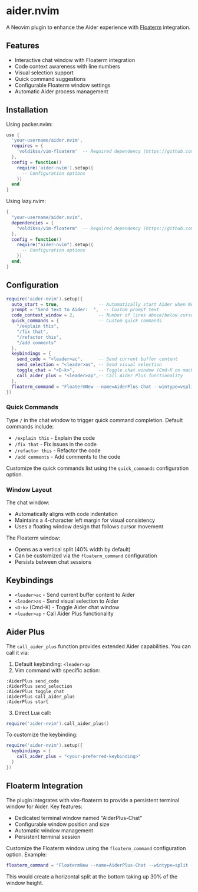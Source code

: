 # aider.nvim

A Neovim plugin to enhance the Aider experience with [Floaterm](https://github.com/voldikss/vim-floaterm) integration.

## Features

- Interactive chat window with Floaterm integration
- Code context awareness with line numbers
- Visual selection support
- Quick command suggestions
- Configurable Floaterm window settings
- Automatic Aider process management

## Installation

Using packer.nvim:

```lua
use {
  'your-username/aider.nvim',
  requires = {
    'voldikss/vim-floaterm'  -- Required dependency (https://github.com/voldikss/vim-floaterm)
  },
  config = function()
    require('aider-nvim').setup({
      -- Configuration options
    })
  end
}
```

Using lazy.nvim:

```lua
{
  "your-username/aider.nvim",
  dependencies = {
    "voldikss/vim-floaterm"  -- Required dependency (https://github.com/voldikss/vim-floaterm)
  },
  config = function()
    require("aider-nvim").setup({
      -- Configuration options
    })
  end,
}
```

## Configuration

```lua
require('aider-nvim').setup({
  auto_start = true,               -- Automatically start Aider when Neovim loads
  prompt = "Send text to Aider:  ",  -- Custom prompt text
  code_context_window = 2,         -- Number of lines above/below cursor to include as context
  quick_commands = {               -- Custom quick commands
    "/explain this",
    "/fix that", 
    "/refactor this",
    "/add comments"
  },
  keybindings = {
    send_code = "<leader>ac",      -- Send current buffer content
    send_selection = "<leader>as", -- Send visual selection
    toggle_chat = "<D-k>",         -- Toggle chat window (Cmd-K on macOS)
    call_aider_plus = "<leader>ap",-- Call Aider Plus functionality
  },
  floaterm_command = "FloatermNew --name=AiderPlus-Chat --wintype=vsplit --width=0.4 aider"
})
```

### Quick Commands
Type `/` in the chat window to trigger quick command completion. Default commands include:
- `/explain this` - Explain the code
- `/fix that` - Fix issues in the code
- `/refactor this` - Refactor the code
- `/add comments` - Add comments to the code

Customize the quick commands list using the `quick_commands` configuration option.

### Window Layout
The chat window:
- Automatically aligns with code indentation
- Maintains a 4-character left margin for visual consistency
- Uses a floating window design that follows cursor movement

The Floaterm window:
- Opens as a vertical split (40% width by default)
- Can be customized via the `floaterm_command` configuration
- Persists between chat sessions

## Keybindings

- `<leader>ac` - Send current buffer content to Aider
- `<leader>as` - Send visual selection to Aider
- `<D-k>` (Cmd-K) - Toggle Aider chat window
- `<leader>ap` - Call Aider Plus functionality

## Aider Plus

The `call_aider_plus` function provides extended Aider capabilities. You can call it via:

1. Default keybinding: `<leader>ap`
2. Vim command with specific action:
```vim
:AiderPlus send_code
:AiderPlus send_selection
:AiderPlus toggle_chat
:AiderPlus call_aider_plus
:AiderPlus start
```
3. Direct Lua call:
```lua
require('aider-nvim').call_aider_plus()
```

To customize the keybinding:
```lua
require('aider-nvim').setup({
  keybindings = {
    call_aider_plus = "<your-preferred-keybinding>"
  }
})
```

## Floaterm Integration

The plugin integrates with vim-floaterm to provide a persistent terminal window for Aider. Key features:

- Dedicated terminal window named "AiderPlus-Chat"
- Configurable window position and size
- Automatic window management
- Persistent terminal session

Customize the Floaterm window using the `floaterm_command` configuration option. Example:

```lua
floaterm_command = "FloatermNew --name=AiderPlus-Chat --wintype=split --height=0.3 --position=bottom aider"
```

This would create a horizontal split at the bottom taking up 30% of the window height.
